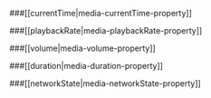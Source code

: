 ###[[currentTime|media-currentTime-property]]

###[[playbackRate|media-playbackRate-property]]

###[[volume|media-volume-property]]

###[[duration|media-duration-property]]

###[[networkState|media-networkState-property]]
